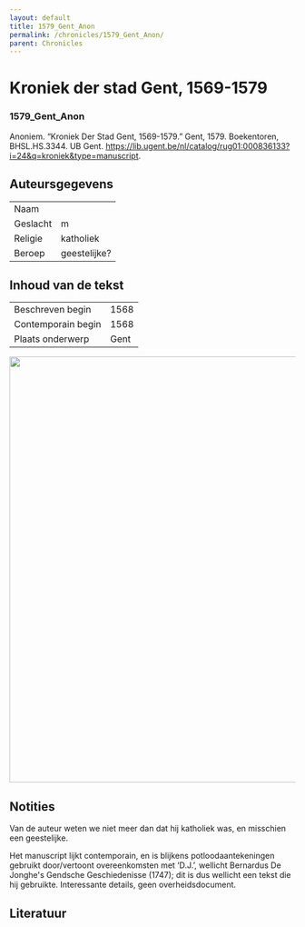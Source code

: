```yaml
---
layout: default
title: 1579_Gent_Anon
permalink: /chronicles/1579_Gent_Anon/
parent: Chronicles
--- 
```



# Kroniek der stad Gent, 1569-1579 

### 1579_Gent_Anon 

Anoniem. “Kroniek Der Stad Gent, 1569-1579.” Gent, 1579. Boekentoren, BHSL.HS.3344. UB Gent. https://lib.ugent.be/nl/catalog/rug01:000836133?i=24&q=kroniek&type=manuscript. 

## Auteursgegevens 

| | | 
| --------------- | --------------- | 
| Naam |   | 
| Geslacht | m | 
| Religie | katholiek | 
| Beroep | geestelijke? | 

## Inhoud van de tekst 

| | | 
| --------------- | --------------- | 
| Beschreven begin | 1568 | 
| Contemporain begin | 1568 | 
| Plaats onderwerp | Gent | 

[<img src="..\..\barplots_chronicles\1579_Gent_Anon.jpg" width="750"/>](..\..\barplots_chronicles\1579_Gent_Anon.jpg) 

## Notities 

Van de auteur weten we niet meer dan dat hij katholiek was, en misschien een
geestelijke.

Het manuscript lijkt contemporain, en is blijkens potloodaantekeningen
gebruikt door/vertoont overeenkomsten met ‘D.J.’, wellicht Bernardus De
Jonghe's Gendsche Geschiedenisse (1747); dit is dus wellicht een tekst die hij
gebruikte. Interessante details, geen overheidsdocument.



## Literatuur 

